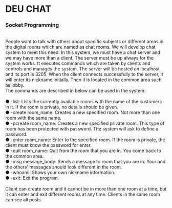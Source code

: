#  DEU CHAT 

### Socket Programming

</br>People want to talk with others about specific subjects or different areas in the digital rooms
which are named as chat rooms. We will develop chat system to meet this need. In this
system, we must have a chat server and we may have more than a client.
The server must be up always for the system works. It executes commands which are taken
by clients and controls and manages the system. The server will be hosted on localhost
and its port is 3205. When the client connects successfully to the server, it will enter its
nickname initially. Then it is located in the common area such as lobby.
</br>The commands are described in below can be used in the system:
</br>
</br>● -list: Lists the currently available rooms with the name of the customers in it. If the
room is private, no details should be given.
</br>● -create room_name: Creates a new specified room. Not more than one room with
the same name.
</br>● -pcreate room_name: Creates a new specified private room. This type of room has
been protected with password. The system will ask to define a password.
</br>● -enter room_name: Enter to the specified room. If the room is private, the client
must know the password for enter.
</br>● -quit room_name: Quit from the room that you are in. You come back to the
common area.
</br>● -msg message_body: Sends a message to room that you are in. Your and the
others' messages should look different in the room.
</br>● -whoami: Shows your own nickname information.
</br>● -exit: Exit the program.</br>
</br>Client can create room and it cannot be in more than one room at a time, but it can enter and
exit different rooms at any time. Clients in the same room can see all posts.

